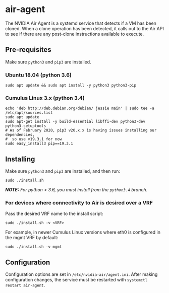 # air-agent

The NVIDIA Air Agent is a systemd service that detects if a VM has been cloned. When a clone operation has been detected, it calls out to the Air API to see if there are any post-clone instructions available to execute.

## Pre-requisites

Make sure `python3` and `pip3` are installed.

### Ubuntu 18.04 (python 3.6)

```
sudo apt update && sudo apt install -y python3 python3-pip
```

### Cumulus Linux 3.x (python 3.4)

```
echo 'deb http://deb.debian.org/debian/ jessie main' | sudo tee -a /etc/apt/sources.list
sudo apt update
sudo apt-get install -y build-essential libffi-dev python3-dev python3-setuptools
# As of February 2020, pip3 v20.x.x is having issues installing our dependencies,
#  so use v19.3.1 for now
sudo easy_install3 pip==19.3.1
```

## Installing

Make sure `python3` and `pip3` are installed, and then run:

`sudo ./install.sh`

_**NOTE:** For python < 3.6, you must install from the `python3.4` branch._

### For devices where connectivity to Air is desired over a VRF

Pass the desired VRF name to the install script:

`sudo ./install.sh -v <VRF>`

For example, in newer Cumulus Linux versions where eth0 is configured in the mgmt VRF by default:

`sudo ./install.sh -v mgmt`

## Configuration

Configuration options are set in `/etc/nvidia-air/agent.ini`. After making configuration changes, the service must be restarted with `systemctl restart air-agent`.
